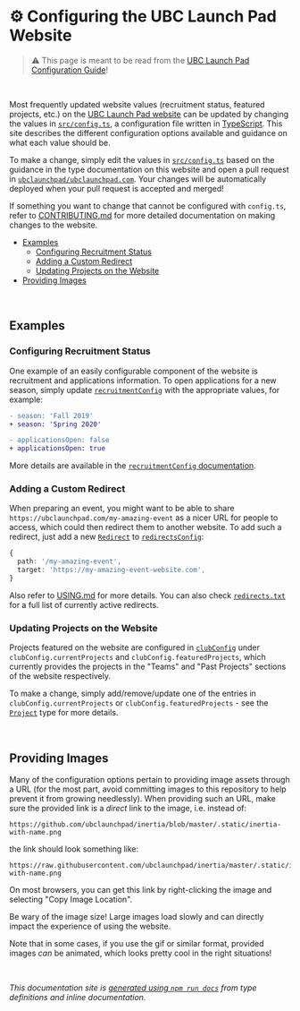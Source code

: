 # ⚙️ Configuring the UBC Launch Pad Website

> ⚠️ This page is meant to be read from the [UBC Launch Pad Configuration Guide](https://ubclaunchpad.com/config)!

<br />

Most frequently updated website values (recruitment status, featured projects, etc.) on the [UBC Launch Pad website](https://github.com/ubclaunchpad/ubclaunchpad.com) can be updated by changing the values in [`src/config.ts`](https://github.com/ubclaunchpad/ubclaunchpad.com/blob/master/src/config.ts), a configuration file written in [TypeScript](https://www.typescriptlang.org/). This site describes the different configuration options available and guidance on what each value should be.

To make a change, simply edit the values in [`src/config.ts`](https://github.com/ubclaunchpad/ubclaunchpad.com/blob/master/src/config.ts) based on the guidance in the type documentation on this website and open a pull request in [`ubclaunchpad/ubclaunchpad.com`](https://github.com/ubclaunchpad/ubclaunchpad.com). Your changes will be automatically deployed when your pull request is accepted and merged!

If something you want to change that cannot be configured with `config.ts`, refer to [CONTRIBUTING.md](https://github.com/ubclaunchpad/ubclaunchpad.com/blob/master/CONTRIBUTING.md) for more detailed documentation on making changes to the website.

- [Examples](#examples)
  - [Configuring Recruitment Status](#configuring-recruitment-status)
  - [Adding a Custom Redirect](#adding-a-custom-redirect)
  - [Updating Projects on the Website](#updating-projects-on-the-website)
- [Providing Images](#providing-images)

<br />

## Examples

### Configuring Recruitment Status

One example of an easily configurable component of the website is recruitment and applications information. To open applications for a new season, simply update [`recruitmentConfig`](#recruitmentconfig) with the appropriate values, for example:

```diff
- season: 'Fall 2019'
+ season: 'Spring 2020'
```

```diff
- applicationsOpen: false
+ applicationsOpen: true
```

More details are available in the [`recruitmentConfig` documentation](#recruitmentconfig).

### Adding a Custom Redirect

When preparing an event, you might want to be able to share `https://ubclaunchpad.com/my-amazing-event` as a nicer URL for people to access, which could then redirect them to another website. To add such a redirect, just add a new [`Redirect`](#redirect) to [`redirectsConfig`](#redirectsconfig):

```ts
{
  path: '/my-amazing-event',
  target: 'https://my-amazing-event-website.com',
}
```

Also refer to [USING.md](https://github.com/ubclaunchpad/ubclaunchpad.com/blob/master/USING.md#redirect-links) for more details. You can also check [`redirects.txt`](https://ubclaunchpad.com/redirects.txt) for a full list of currently active redirects.

### Updating Projects on the Website

Projects featured on the website are configured in [`clubConfig`](#clubconfig) under `clubConfig.currentProjects` and `clubConfig.featuredProjects`, which currently provides the projects in the "Teams" and "Past Projects" sections of the website respectively.

To make a change, simply add/remove/update one of the entries in `clubConfig.currentProjects` or `clubConfig.featuredProjects` - see the [`Project`](#project) type for more details.

<br />

## Providing Images

Many of the configuration options pertain to providing image assets through a URL (for the most part, avoid committing images to this repository to help prevent it from growing needlessly). When providing such an URL, make sure the provided link is a *direct* link to the image, i.e. instead of:

```
https://github.com/ubclaunchpad/inertia/blob/master/.static/inertia-with-name.png
```

the link should look something like:

```
https://raw.githubusercontent.com/ubclaunchpad/inertia/master/.static/inertia-with-name.png
```

On most browsers, you can get this link by right-clicking the image and selecting "Copy Image Location".

Be wary of the image size! Large images load slowly and can directly impact the experience of using the website.

Note that in some cases, if you use the gif or similar format, provided images *can* be animated, which looks pretty cool in the right situations!

<br />

*This documentation site is [generated using `npm run docs`](https://github.com/ubclaunchpad/ubclaunchpad.com/blob/master/CONTRIBUTING.md#configuration) from type definitions and inline documentation.*
